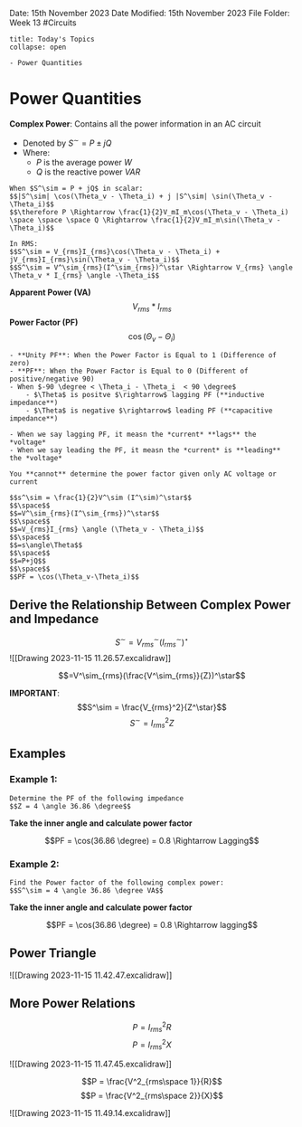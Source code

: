 Date: 15th November 2023
Date Modified: 15th November 2023
File Folder: Week 13
#Circuits

```ad-abstract
title: Today's Topics
collapse: open

- Power Quantities

```

# Power Quantities

**Complex Power**: Contains all the power information in an AC circuit
- Denoted by $S^\sim = P \pm jQ$
- Where:
	- $P$ is the average power $W$
	- $Q$ is the reactive power $VAR$

```ad-important
When $S^\sim = P + jQ$ in scalar:
$$|S^\sim| \cos(\Theta_v - \Theta_i) + j |S^\sim| \sin(\Theta_v - \Theta_i)$$
$$\therefore P \Rightarrow \frac{1}{2}V_mI_m\cos(\Theta_v - \Theta_i) \space \space \space Q \Rightarrow \frac{1}{2}V_mI_m\sin(\Theta_v - \Theta_i)$$
```

```ad-note
In RMS:
$$S^\sim = V_{rms}I_{rms}\cos(\Theta_v - \Theta_i) + jV_{rms}I_{rms}\sin(\Theta_v - \Theta_i)$$
$$S^\sim = V^\sim_{rms}(I^\sim_{rms})^\star \Rightarrow V_{rms} \angle \Theta_v * I_{rms} \angle -\Theta_i$$
```

**Apparent Power (VA)**
$$V_{rms}*I_{rms}$$
**Power Factor (PF)**
$$\cos(\Theta_v - \Theta_i)$$

```ad-example
- **Unity PF**: When the Power Factor is Equal to 1 (Difference of zero)
- **PF**: When the Power Factor is Equal to 0 (Different of positive/negative 90)
- When $-90 \degree < \Theta_i - \Theta_i  < 90 \degree$
	- $\Theta$ is positve $\rightarrow$ lagging PF (**inductive impedance**)
	- $\Theta$ is negative $\rightarrow$ leading PF (**capacitive impedance**)
```

```ad-important
- When we say lagging PF, it measn the *current* **lags** the *voltage*
- When we say leading the PF, it measn the *current* is **leading** the *voltage*
```

```ad-warning
You **cannot** determine the power factor given only AC voltage or current
```

```ad-summary
$$s^\sim = \frac{1}{2}V^\sim (I^\sim)^\star$$
$$\space$$
$$=V^\sim_{rms}(I^\sim_{rms})^\star$$
$$\space$$
$$=V_{rms}I_{rms} \angle (\Theta_v - \Theta_i)$$
$$\space$$
$$=s\angle\Theta$$
$$\space$$
$$=P+jQ$$
$$\space$$
$$PF = \cos(\Theta_v-\Theta_i)$$
```

## Derive the Relationship Between Complex Power and Impedance

$$S^\sim = V^\sim_{rms}(I^\sim_{rms})^\star$$
![[Drawing 2023-11-15 11.26.57.excalidraw]]

$$=V^\sim_{rms}(\frac{V^\sim_{rms}}{Z})^\star$$

**IMPORTANT**:
$$S^\sim = \frac{V_{rms}^2}{Z^\star}$$
$$S^\sim = I^2_{rms} Z$$

## Examples

### Example 1:

```ad-question
Determine the PF of the following impedance
$$Z = 4 \angle 36.86 \degree$$
```

**Take the inner angle and calculate power factor**

$$PF = \cos(36.86 \degree) = 0.8 \Rightarrow Lagging$$

### Example 2:

```ad-question
Find the Power factor of the following complex power:
$$S^\sim = 4 \angle 36.86 \degree VA$$
```

**Take the inner angle and calculate power factor**

$$PF = \cos(36.86 \degree) = 0.8 \Rightarrow lagging$$

## Power Triangle

![[Drawing 2023-11-15 11.42.47.excalidraw]]

## More Power Relations

$$P= I^2_{rms}R$$
$$P = I^2_{rms}X$$

![[Drawing 2023-11-15 11.47.45.excalidraw]]

$$P = \frac{V^2_{rms\space 1}}{R}$$
$$P = \frac{V^2_{rms\space 2}}{X}$$

![[Drawing 2023-11-15 11.49.14.excalidraw]]
